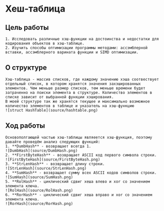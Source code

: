 # Хеш-таблица




## Цель работы


    1. Исследовать различные хэш-функции на достоинства и недостатки для кодирования объектов в хэш-таблице.
    2. Изучить способы оптимизации программы методами: ассэмблерной вставки, ассэмблерного варината функции и SIMD оптимизации.


## О структуре


    Хэш-таблица - массив списков, где каждому значению хэша соотвествует отдельный список, в котором хранятся значения захэшированных элементов. Чем меньше размер списков, тем меньше времени будет затраченно на поиски элемента в структуре. Количество элементов в списке зависит от выбранной функции хэширования.
    В моей структуре так же хранятся текущее и максимально возможное количество элементов в таблице и указатель на хэш-функцию
    ![struct HashTable](source/hashtable.png)
    
    
## Ход работы 
    Основополгающей частью хэш-таблицы являеется хэш-функция, поэтому давайте проведём анализ следующих функций:
    1. **DumbHash** - возвращает всегда 1.
    ![DumbHash](source/DumbHash.png)
    2. **FirstByteHash** - возвращает ASCII код первого символа строки.
    ![FirstByteHash](source/FirstByteHash.png)
    3. **StrLenHash** - возвращает длину строки.
    ![StrLenHash](source/StrLenHash.png)
    4. **SumHash** - возвращает сумму всех ASCII кодов символов строки.
    ![SumHash](source/SumHash.png)
    5. **RolHash** - циклический сдвиг хеша влево и xor со значением элемента ключа.
    ![RolHash](source/RolHash.png)
    6. **RorHash** - циклический сдвиг хеша вправо и xor со значением элемента ключа.
    ![RorHash](source/RorHash.png)
